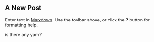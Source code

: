 ## A New Post

Enter text in [Markdown](http://daringfireball.net/projects/markdown/). Use the toolbar above, or click the **?** button for formatting help.

is there any yaml?
